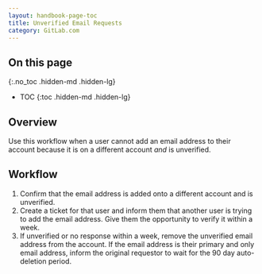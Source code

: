 ```yaml
---
layout: handbook-page-toc
title: Unverified Email Requests
category: GitLab.com
---
```


## On this page
{:.no_toc .hidden-md .hidden-lg}

- TOC
{:toc .hidden-md .hidden-lg}

## Overview

Use this workflow when a user cannot add an email address to their account because it is on a different account _and_ is unverified.

## Workflow

1. Confirm that the email address is added onto a different account and is unverified.
1. Create a ticket for that user and inform them that another user is trying to add the email address. Give them the opportunity to verify it within a week.
1. If unverified or no response within a week, remove the unverified email address from the account. If the email address is their primary and only email address, inform the original requestor to wait for the 90 day auto-deletion period.
